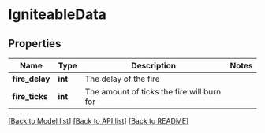 # IgniteableData

## Properties
Name | Type | Description | Notes
------------ | ------------- | ------------- | -------------
**fire_delay** | **int** | The delay of the fire | 
**fire_ticks** | **int** | The amount of ticks the fire will burn for | 

[[Back to Model list]](../README.md#documentation-for-models) [[Back to API list]](../README.md#documentation-for-api-endpoints) [[Back to README]](../README.md)


